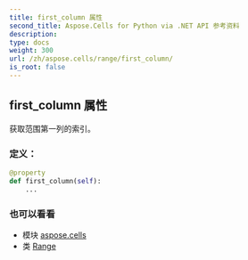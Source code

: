 ```yaml
---
title: first_column 属性
second_title: Aspose.Cells for Python via .NET API 参考资料
description:
type: docs
weight: 300
url: /zh/aspose.cells/range/first_column/
is_root: false
---
```

## first_column 属性

获取范围第一列的索引。
### 定义：
```python
@property
def first_column(self):
    ...
```

### 也可以看看
* 模块 [aspose.cells](../../)
* 类 [Range](/cells/python-net/zh/aspose.cells/range)
